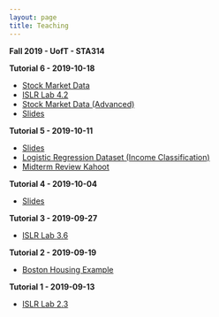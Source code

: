 ```yaml
---
layout: page
title: Teaching
---
```


**Fall 2019 - UofT - STA314**

**Tutorial 6 - 2019-10-18**
- <a href="https://daveveitch.github.io/teaching/2019F-STA314/Smarket.csv">Stock Market Data</a>
- <a href="https://daveveitch.github.io/teaching/2019F-STA314/Tutorial6.html">ISLR Lab 4.2</a>
- <a href="https://daveveitch.github.io/teaching/2019F-STA314/Smarketadvanced.csv">Stock Market Data (Advanced)</a>
- <a href="https://daveveitch.github.io/teaching/2019F-STA314/Tutorial6Slides.pdf">Slides</a>

**Tutorial 5 - 2019-10-11**
- <a href="https://daveveitch.github.io/teaching/2019F-STA314/Tutorial5Slides.pdf">Slides</a>
- <a href="https://daveveitch.github.io/teaching/2019F-STA314/IncomeClassification.csv">Logistic Regression Dataset (Income Classification)</a>
- <a href="https://create.kahoot.it/share/314-tutorial-5/36879df4-d041-48f6-bb2e-62037a49a356">Midterm Review Kahoot</a>

**Tutorial 4 - 2019-10-04**
- <a href="https://daveveitch.github.io/teaching/2019F-STA314/Tutorial4Slides.pdf">Slides</a>

**Tutorial 3 - 2019-09-27**
- <a href="https://daveveitch.github.io/teaching/2019F-STA314/Tutorial3.html">ISLR Lab 3.6</a>

**Tutorial 2 - 2019-09-19**
- <a href="https://daveveitch.github.io/teaching/2019F-STA314/Tutorial2.html">Boston Housing Example</a>

**Tutorial 1 - 2019-09-13**
- <a href="https://daveveitch.github.io/teaching/2019F-STA314/Tutorial1.html">ISLR Lab 2.3</a>

